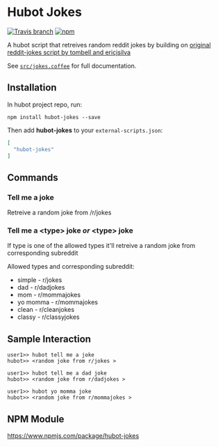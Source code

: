 # Hubot Jokes

[![Travis branch](https://img.shields.io/travis/WhosPablo/hubot-jokes/master.svg?maxAge=2592000)](https://travis-ci.org/WhosPablo/hubot-jokes/)
[![npm](https://img.shields.io/npm/v/hubot-jokes.svg?maxAge=2592000)](https://www.npmjs.com/package/hubot-jokes)


A hubot script that retreives random reddit jokes by building on [original reddit-jokes script by tombell and ericjsilva](https://github.com/github/hubot-scripts/blob/master/src/scripts/reddit-jokes.coffee)

See [`src/jokes.coffee`](src/jokes.coffee) for full documentation.



## Installation

In hubot project repo, run:

`npm install hubot-jokes --save`

Then add **hubot-jokes** to your `external-scripts.json`:

```json
[
  "hubot-jokes"
]
```

## Commands

### Tell me a joke

Retreive a random joke from /r/jokes

### Tell me a \<type\> joke *or* \<type\> joke

If type is one of the allowed types it'll retreive a random joke from corresponding subreddit

Allowed types and corresponding subreddit:
* simple - r/jokes
* dad - r/dadjokes
* mom - r/mommajokes
* yo momma - r/mommajokes
* clean - r/cleanjokes
* classy - r/classyjokes



## Sample Interaction

```
user1>> hubot tell me a joke
hubot>> <random joke from r/jokes >
```

```
user1>> hubot tell me a dad joke
hubot>> <random joke from r/dadjokes >
```

```
user1>> hubot yo momma joke
hubot>> <random joke from r/mommajokes >
```

## NPM Module

https://www.npmjs.com/package/hubot-jokes
